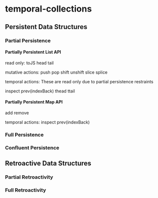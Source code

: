 # temporal-collections



## Persistent Data Structures

### Partial Persistence

#### Partially Persistent List API

read only:
toJS
head
tail

mutative actions:
push
pop
shift
unshift
slice
splice

temporal actions:
These are read only due to partial persistence restraints

inspect
prev(indexBack)
thead
ttail

#### Partially Persistent Map API

add
remove

temporal actions:
inspect
prev(indexBack)

### Full Persistence

### Confluent Persistence

## Retroactive Data Structures

### Partial Retroactivity

### Full Retroactivity
